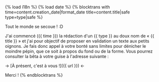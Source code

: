 {% load i18n %}
{% load date %}
{% blocktrans with time=content.creation_date|format_date title=content.title|safe type=type|safe %}

Tout le monde se secoue ! :D

J'ai commencé ({{ time }}) la rédaction d'un {{ type }} au doux nom 
de « {{ title }} » et j'ai pour objectif de proposer en validation 
un texte aux petits oignons. Je fais donc appel à votre bonté sans 
limites pour dénicher le moindre pépin, que ce soit à propos 
du fond ou de la forme. Vous pourrez consulter la bêta à votre guise à 
l'adresse suivante :

-> [À présent, c'est à vous !]({{ url }}) <-

Merci !
{%  endblocktrans %}